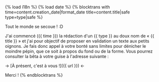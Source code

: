 {% load i18n %}
{% load date %}
{% blocktrans with time=content.creation_date|format_date title=content.title|safe type=type|safe %}

Tout le monde se secoue ! :D

J'ai commencé ({{ time }}) la rédaction d'un {{ type }} au doux nom 
de « {{ title }} » et j'ai pour objectif de proposer en validation 
un texte aux petits oignons. Je fais donc appel à votre bonté sans 
limites pour dénicher le moindre pépin, que ce soit à propos 
du fond ou de la forme. Vous pourrez consulter la bêta à votre guise à 
l'adresse suivante :

-> [À présent, c'est à vous !]({{ url }}) <-

Merci !
{%  endblocktrans %}